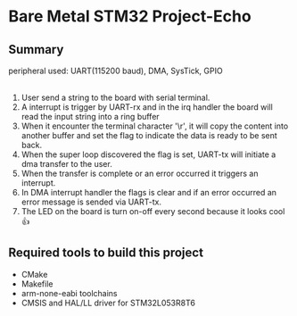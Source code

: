 # Bare Metal STM32 Project-Echo

## Summary
peripheral used: UART(115200 baud), DMA, SysTick, GPIO<br>
<br>
1. User send a string to the board with serial terminal.<br>
2. A interrupt is trigger by UART-rx and in the irq handler the board will read the input string into a ring buffer<br>
3. When it encounter the terminal character '\r', it will copy the content into another buffer and set the flag to indicate the data is ready to be sent back.
4. When the super loop discovered the flag is set, UART-tx will initiate a dma transfer to the user.
5. When the transfer is complete or an error occurred it triggers an interrupt.
6. In DMA interrupt handler the flags is clear and if an error occurred an error message is sended via UART-tx.
7. The LED on the board is turn on-off every second because it looks cool👍

## Required tools to build this project
- CMake
- Makefile
- arm-none-eabi toolchains
- CMSIS and HAL/LL driver for STM32L053R8T6
